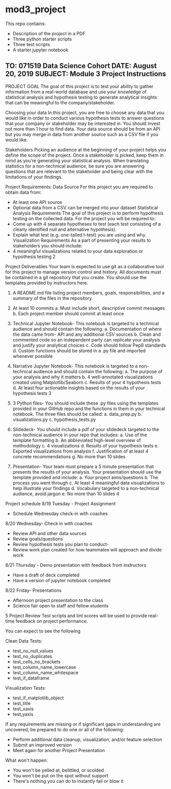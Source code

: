 # mod3_project

This repo contains:
* Description of the project in a PDF
* Three python starter scripts
* Three test scripts
* A starter jupyter notebook

TO: 071519 Data Science Cohort
DATE: August 20, 2019
SUBJECT: Module 3 Project Instructions
-------------------------------------------------------------------------------------------------------------------------------
PROJECT GOAL
The goal of this project is to test your ability to gather information from a real-world database
and use your knowledge of statistical analysis and hypothesis testing to generate analytical
insights that can be meaningful to the company/stakeholder.

Choosing your data
In this project, you are free to choose any data that you would like in order to conduct various
hypothesis tests to answer questions that your company or stakeholder may be interested in.
You should invest not more than 1 hour to find data. Your data source should be from an API
but you may merge in data from another source such as a CSV file if you would like.

Stakeholders
Picking an audience at the beginning of your project helps you define the scope of the project.
Once a stakeholder is picked, keep them in mind as you’re generating your statistical analysis.
When translating statistics for a non-technical audience, be sure you are answering questions
that are relevant to the stakeholder and being clear with the limitations of your findings.

Project Requirements:
Data Source
For this project you are required to obtain data from:
- At least one API source
- Optional data from a CSV can be merged into your dataset
Statistical Analysis Requirements
The goal of this project is to perform hypothesis testing on the collected data. For the project
you will be required to:
- Come up with 4 separate hypotheses to test (each test consisting of a clearly identified
null and alternative hypothesis).
- Explain what test (e.g. one-tailed t-test) you are using and why.
Visualization Requirements
As a part of presenting your results to stakeholders you should include:
- 4 meaningful visualizations related to your data exploration or hypothesis testing
2


Project Deliverables
Your team is expected to use git as a collaborative tool for this project to manage
version control and history. All documents must be contained in a git repository that you
create. You should use the templates provided by instructors here.
1. A README.md file listing project members, goals, responsibilities, and a
summary of the files in the repository.

2. At least 10 commits
a. Must include short, descriptive commit messages
b. Each project member should commit at least once

3. Technical Jupyter Notebook- This notebook is targeted to a technical audience
and should contain the following:
a. Documentation of where the data came from- API and any additional CSV
sources
b. Clean and commented code so an independent party can replicate your
analysis and justify your analytical choices
c. Code should follow Pep8 standards
d. Custom functions should be stored in a .py file and imported whenever
possible

4. Narrative Jupyter Notebook- This notebook is targeted to a non-technical
audience and should contain the following:
a. The purpose of your analysis and why it matters
b. 4 well-annotated visualizations created using Matplotlib/Seaborn
c. Results of your 4 hypothesis tests
d. At least four actionable insights based on the results of your hypothesis
tests
3

5. 3 Python files- You should include these .py files using the templates provided in
your GitHub repo and the functions in them in your technical notebook. The
three files should be called:
a. data_prep.py
b. visualizations.py
c. hypothesis_tests.py

6. Slidedeck- You should include a pdf of your slidedeck targeted to the
non-technical audience in your repo that includes:
a. Use of the template formatting
b. An abbreviated high-level overview of methodology
c. 4 visualizations
d. Results of your hypothesis tests
e. Exported visualizations from analysis
f. Justification of at least 4 concrete recommendations
g. No more than 10 slides

7. Presentation- Your team must prepare a 5 minute presentation that presents the
results of your analysis. Your presentation should use the template provided and
include:
a. Your project aims/questions
b. The process you went through
c. At least 4 meaningful data visualizations to help illustrate your findings
d. Vocabulary targeted to a non-technical audience, avoid jargon
e. No more than 10 slides
4


Project schedule
8/19 Tuesday - Project Assignment
- Schedule Wednesday check-in with coaches

8/20 Wednesday- Check in with coaches
- Review API and other data sources
- Review goals/questions
- Review hypothesis tests you plan to conduct-
- Review work plan created for how teammates will approach and divide work

8/21 Thursday - Demo presentation with feedback from instructors
- Have a draft of deck completed
- Have a version of jupyter notebook completed

8/22 Friday- Presentations
- Afternoon project presentation to the class
- Science fair open to staff and fellow students


5
Project Review
Test scripts and lint scores will be used to provide real-time feedback on project
performance. 

You can expect to see the following

Clean Data Tests:
- test_no_null_values
- test_no_duplicates
- test_cells_no_brackets
- test_column_name_lowercase
- test_column_name_whitespace
- test_if_dataframe

Visualization Tests:
- test_if_matplotlib_object
- test_title
- test_xaxis
- test_yaxis

If any requirements are missing or if significant gaps in understanding are uncovered,
be prepared to do one or all of the following:
- Perform additional data cleanup, visualization, and/or feature selection
- Submit an improved version
- Meet again for another Project Presentation

What won't happen:
- You won't be yelled at, belittled, or scolded
- You won't be put on the spot without support
- There's nothing you can do to instantly fail or blow it
